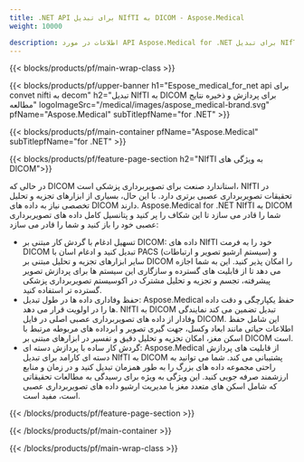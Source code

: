 ```yaml
---
title: .NET API برای تبدیل NIfTI به DICOM - Aspose.Medical
weight: 10000

description: اطلاعات در مورد API Aspose.Medical for .NET برای تبدیل NIfTI به DICOM
---
```


{{< blocks/products/pf/main-wrap-class >}}

{{< blocks/products/pf/upper-banner h1="Espose_medical_for_net api برای convet nifti به decom" h2="تبدیل NIfTI به DICOM برای پردازش و ذخیره نتایج مطالعه" logoImageSrc="/medical/images/aspose_medical-brand.svg" pfName="Aspose.Medical" subTitlepfName="for .NET" >}}

{{< blocks/products/pf/main-container pfName="Aspose.Medical" subTitlepfName="for .NET" >}}

{{< blocks/products/pf/feature-page-section h2="NIfTI به ویژگی های DICOM">}}

<p>در حالی که DICOM استاندارد صنعت برای تصویربرداری پزشکی است، NIfTI در تحقیقات تصویربرداری عصبی برتری دارد. با این حال، بسیاری از ابزارهای تجزیه و تحلیل تخصصی نیاز به داده های DICOM دارند. Aspose.Medical for .NET NIfTI به DICOM شما را قادر می سازد تا این شکاف را پر کنید و پتانسیل کامل داده های تصویربرداری عصبی خود را باز کنید و شما را قادر می سازد:</p>

<ul>
<li>تسهیل ادغام با گردش کار مبتنی بر DICOM: داده های NIfTI خود را به فرمت DICOM تبدیل کنید و ادغام اسان با PACS (سیستم ارشیو تصویر و ارتباطات) و سایر ابزارهای تجزیه و تحلیل مبتنی بر DICOM را امکان پذیر کنید. این به شما اجازه می دهد تا از قابلیت های گسترده و سازگاری این سیستم ها برای پردازش تصویر پیشرفته، تجسم و تجزیه و تحلیل مشترک در اکوسیستم تصویربرداری پزشکی گسترده تر استفاده کنید.</li>
<li>حفظ وفاداری داده ها در طول تبدیل: Aspose.Medical حفظ یکپارچگی و دقت داده ها را در اولویت قرار می دهد. NIfTI به DICOM تبدیل تضمین می کند نمایندگی وفادار از داده های تصویربرداری عصبی اصلی در فایل DICOM. این شامل حفظ اطلاعات حیاتی مانند ابعاد وکسل، جهت گیری تصویر و ابرداده های مربوطه مرتبط با اسکن مغز، امکان تجزیه و تحلیل دقیق و تفسیر در ابزارهای مبتنی بر DICOM است.</li>
<li>گردش کار ساده با پردازش دسته ای: Aspose.Medical از قابلیت های پردازش دسته ای کارامد برای تبدیل NIfTI به DICOM پشتیبانی می کند. شما می توانید به راحتی مجموعه داده های بزرگ را به طور همزمان تبدیل کنید و در زمان و منابع ارزشمند صرفه جویی کنید. این ویژگی به ویژه برای رسیدگی به مطالعات تحقیقاتی که شامل اسکن های متعدد مغز یا مدیریت ارشیو داده های تصویربرداری عصبی است، مفید است.</li>
</ul>

{{< /blocks/products/pf/feature-page-section >}}

{{< /blocks/products/pf/main-container >}}

{{< /blocks/products/pf/main-wrap-class >}}